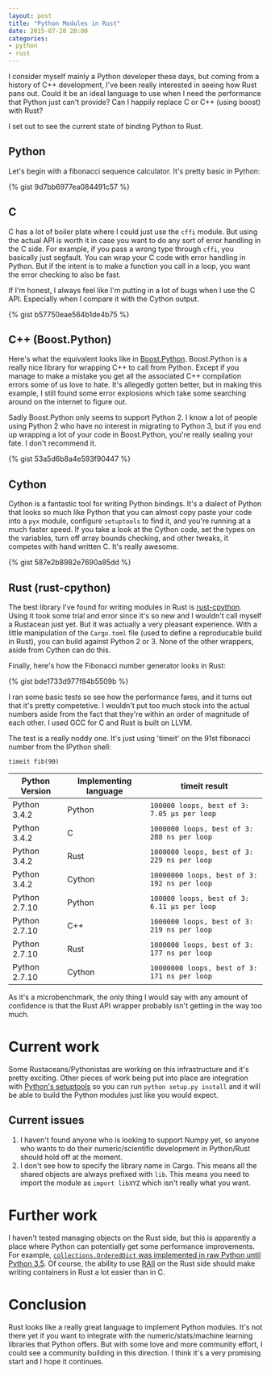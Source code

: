 ```yaml
---
layout: post
title: "Python Modules in Rust"
date: 2015-07-20 20:00
categories:
- python
- rust
---
```

I consider myself mainly a Python developer these days, but coming from a
history of C++ development, I've been really interested in seeing how Rust pans
out. Could it be an ideal language to use when I need the performance that
Python just can't provide? Can I happily replace C or C++ (using boost) with
Rust? 

I set out to see the current state of binding Python to Rust.

## Python
Let's begin with a fibonacci sequence calculator. It's pretty basic in Python:

{% gist 9d7bb6977ea084491c57 %} 

## C
C has a lot of boiler plate where I could just use the `cffi` module. But
using the actual API is worth it in case you want to do any sort of error
handling in the C side. For example, if you pass a wrong type through `cffi`,
you basically just segfault. You can wrap your C code with error handling in
Python. But if the intent is to make a function you call in a loop, you want the
error checking to also be fast.  

If I'm honest, I always feel like I'm putting in a lot of bugs when I use the C
API. Especially when I compare it with the Cython output.

{% gist b57750eae564b1de4b75 %}

## C++ (Boost.Python)
Here's what the equivalent looks like in
[Boost.Python](http://www.boost.org/doc/libs/1_58_0/libs/python/doc/).
Boost.Python is a really nice library for wrapping C++ to call from Python.
Except if you manage to make a mistake you get all the associated C++
compilation errors some of us love to hate. It's allegedly gotten better, but in
making this example, I still found some error explosions which take some
searching around on the internet to figure out. 

Sadly Boost.Python only seems to support Python 2. I know a lot of people using
Python 2 who have no interest in migrating to Python 3, but if you end up
wrapping a lot of your code in Boost.Python, you're really sealing your fate. I
don't recommend it.

{% gist 53a5d6b8a4e593f90447 %}

## Cython
Cython is a fantastic tool for writing Python bindings. It's a dialect of Python
that looks so much like Python that you can almost copy paste your code into a
`pyx` module, configure `setuptools` to find it, and you're running at a much
faster speed. If you take a look at the Cython code, set the types on the
variables, turn off array bounds checking, and other tweaks, it competes with
hand written C. It's really awesome.

{% gist 587e2b8982e7690a85dd %}

## Rust (rust-cpython)

The best library I've found for writing modules in Rust is
[rust-cpython](https://github.com/dgrunwald/rust-cpython/).  Using it took some
trial and error since it's so new and I wouldn't call myself a Rustacean just
yet. But it was actually a very pleasant experience. With a little manipulation
of the `Cargo.toml` file (used to define a reproducable build in Rust), you can
build against Python 2 or 3. None of the other wrappers, aside from
Cython can do this.

Finally, here's how the Fibonacci number generator looks in Rust:

{% gist bde1733d977f84b5509b %}

I ran some basic tests so see how the performance fares, and it turns out that
it's pretty competetive. I wouldn't put too much stock into the actual numbers
aside from the fact that they're within an order of magnitude of each other. I
used GCC for C and Rust is built on LLVM. 

The test is a really noddy one. It's just using 'timeit' on the 91st fibonacci
number from the IPython shell:  

`timeit fib(90)`

| Python Version | Implementing language | timeit result |
|----------------|-----------------------|---------------|
| Python 3.4.2   | Python | `100000 loops, best of 3: 7.05 µs per loop` |
| Python 3.4.2   | C      | `1000000 loops, best of 3: 288 ns per loop` |
| Python 3.4.2   | Rust   | `1000000 loops, best of 3: 229 ns per loop` |
| Python 3.4.2   | Cython | `10000000 loops, best of 3: 192 ns per loop` |
| Python 2.7.10  | Python | `100000 loops, best of 3: 6.11 µs per loop` |
| Python 2.7.10  | C++    | `1000000 loops, best of 3: 219 ns per loop` |
| Python 2.7.10  | Rust   | `1000000 loops, best of 3: 177 ns per loop` |
| Python 2.7.10  | Cython | `10000000 loops, best of 3: 171 ns per loop` |

As it's a microbenchmark, the only thing I would say with any amount of confidence
is that the Rust API wrapper probably isn't getting in the way too much.

# Current work
Some Rustaceans/Pythonistas are working on this infrastructure and it's pretty
exciting. Other pieces of work being put into place are integration with 
[Python's setuptools](https://github.com/novocaine/rust-python-ext) so you can
run `python setup.py install` and it will be able to build the Python modules
just like you would expect.


## Current issues
1. I haven't found anyone who is looking to support Numpy yet, so anyone who
   wants to do their numeric/scientific development in Python/Rust should hold
   off at the moment. 
2. I don't see how to specify the library name in Cargo. This means all the
   shared objects are always prefixed with `lib`. This means you need to import
   the module as `import libXYZ` which isn't really what you want.


# Further work
I haven't tested managing objects on the Rust side, but this is apparently a
place where Python can potentially get some performance improvements. For
example, [`collections.OrderedDict` was implemented in raw Python until Python
3.5](https://bugs.python.org/issue16991). Of course, the ability to use
[RAII](https://en.wikipedia.org/wiki/Resource_Acquisition_Is_Initialization)
on the Rust side should make writing containers in Rust a lot easier than in C.

# Conclusion
Rust looks like a really great language to implement Python modules. It's not
there yet if you want to integrate with the numeric/stats/machine learning
libraries that Python offers. But with some love and more community effort, I
could see a community building in this direction. I think it's a very promising
start and I hope it continues.
